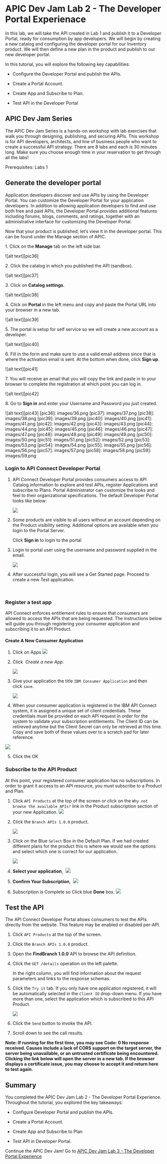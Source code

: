 # APIC Dev Jam Lab 2 - The Developer Portal Experienace #


In this lab, we will take the API created in Lab 1 and publish it to a
Developer Portal, ready for consumption by app developers. We will begin
by creating a new catalog and configuring the developer portal for our
Inventory product. We will then define a new plan in the product and
publish to our new developer portal.

In this tutorial, you will explore the following key capabilities:

-   Configure the Developer Portal and publish the APIs.

-   Create a Portal Account.

-   Create App and Subscribe to Plan.

-   Test API in the Developer Portal

## APIC Dev Jam Series

The APIC Dev Jam Series is a hands-on workshop with lab exercises that
walk you through designing, publishing, and securing APIs. This workshop
is for API developers, architects, and line of business people who want
to create a successful API strategy. There are 8 labs and each is 30
minutes long. Make sure you choose enough time in your reservation to
get through all the labs! 

Prerequisites: Labs 1

## Generate the developer portal

Application developers discover and use APIs by using the Developer Portal. You can customize the Developer Portal for your application developers.
In addition to allowing application developers to find and use both free and paid APIs, the Developer Portal provides additional features including forums, blogs, comments, and ratings, together with an administrative interface for customizing the Developer Portal. 

Now that your product is published, let’s view it in the developer portal. This can be found under the Manage section of APIC. 


1\. Click on the **Manage** tab on the left side bar.

![alt text][pic36]

2\. Click the catalog in which you published the API (sandbox).

![alt text][pic37]

3\. Click on **Catalog settings**.

![alt text][pic38]

4\. Click on **Portal** in the left menu and copy and paste the Portal URL into your browser in a new tab.

![alt text][pic39]

5\. The portal is setup for self service so we will create a new account as a developer.

![alt text][pic40]

6\. Fill in the form and make sure to use a valid email address since that is where the activation email is sent.  At the bottom when done, click **Sign up**.

![alt text][pic41]

7\. You will receive an email that you will copy the link and paste in to your browser to complete the registration at which point you can log in. 

![alt text][pic42]

8\. Go to **Sign in** and enter your Username and Password you just created.

![alt text][pic43]
[pic36]: images/36.png
[pic37]: images/37.png
[pic38]: images/38.png
[pic39]: images/39.png
[pic40]: images/40.png
[pic41]: images/41.png
[pic42]: images/42.png
[pic43]: images/43.png
[pic44]: images/44.png
[pic45]: images/45.png
[pic46]: images/46.png
[pic47]: images/47.png
[pic48]: images/48.png
[pic49]: images/49.png
[pic50]: images/50.png
[pic51]: images/51.png
[pic52]: images/52.png
[pic53]: images/53.png
[pic54]: images/54.png
[pic55]: images/55.png
[pic56]: images/56.png
[pic57]: images/57.png
[pic58]: images/58.png
[pic59]: images/59.png


### Login to API Connect Developer Portal

1.  API Connect Developer Portal provides consumers access to API
    Catalog information to explore and test APIs, register Applications
    and subscribe to Plans. Portal Administrator can customize the looks
    and feel to their organizational specifications. The default
    Developer Portal looks like below:

    ![](images/Step1_1.png)

2.  Some products are visible to all users without an account depending
    on the Product visibility setting. Additional options are available
    when you login to the Portal Server.

    Click **Sign in** to login to the portal

3.  Login to portal user using the username and password supplied in the
    email.

    ![](images/Step1_3.png)

4.  After successful login, you will see a Get Started page. Proceed to
    create a new Test application.

 

 ### Register a test app

API Connect enforces entitlement rules to ensure that consumers are
allowed to access the APIs that are being requested. The instructions
below will guide you through registering your consumer application and
subscribing it to an API Product.

#### Create A New Consumer Application


1.  Click on Apps
    ![](images/Step2_1.png)

2.  Click  *Create a new App*.

    ![](images/Step2_2.png)

3.  Give your application the title `IBM Consumer Application` and then
    click `save`.

    ![](images/Step2_3_new.png)


4. When your consumer application is registered in the IBM API Connect
system, it is assigned a unique set of client credentials. These
credentials must be provided on each API request in order for the system
to validate your subscription entitlements. The Client ID can be retireved anytime but the Client Secret can only be retrieved at this time. Copy and save both of these values over to a scratch pad for later reference.

![](images/Step2_4.png)

5.  Click the OK

### Subscribe to the API Product

At this point, your registered consumer application has no subscriptions.
In order to grant it access to an API resource, you must subscribe to a
Product and Plan.

1.  Click `API Products` at
    the top of the screen or click on the `Why not browse the available APIs?` link in the Product subscription section of your new Application. 
    ![](images/no-subscriptions.png)

2.  Click the `Branch APIs 1.0.0` product.

    ![](images/Step3_1_new.png)

3.  Click on the Blue `Select` Box in the Default Plan. If we had created different plans for the product this is where we would see the options and select which one is correct for our application. 

    ![](images/Step3_2_new.png)

4.  **Select your application**, 
      ![](images/subscribe1.png)

5.  **Confirm Your Subscription**, 
      ![](images/subscribe2.png)
6. Subscription is Complete so Click blue **Done** box.
      ![](images/subscribe3.png)

 ## Test the API

The API Connect Developer Portal allows consumers to test the APIs
directly from the website. This feature may be enabled or disabled
per-API.


1.  Click `API Products` at
    the top of the screen.


2.  Click the `Branch APIs 1.0.0` product.

  

3.  Open the **FindBranch 1.0.0** API to browse the API definition.


4.  Click the `GET /details` operation
    on the left palette.

    In the right column, you will find information about the request
    parameters and links to the response schemas.

5.  Click the `Try it` tab. If you only have one application registered, it will be
    automatically selected in the `Client
    ID` drop-down menu. If you have more
    than one, select the application which is subscribed to this API
    Product.

    ![](images/try-it.png)


6.  Click the `Send` button
    to invoke the API.

7.  Scroll down to see the call results.

**Note: If running for the first time, you may see Code: 0 No response
received. Causes include a lack of CORS support on the target server,
the server being unavailable, or an untrusted certificate being
encountered. Clicking the link below will open the server in a new tab.
If the browser displays a certificate issue, you may choose to accept it
and return here to test again.**

## Summary

You completed the APIC Dev Jam Lab 2 - The Developer Portal Experience.
Throughout the tutorial, you explored the key takeaways: 

-   Configure Developer Portal and publish the APIs.

-   Create a Portal Account. 

-   Create App and Subscribe to Plan

-   Test API in Developer Portal. 


Continue the APIC Dev Jam! Go to [APIC Dev Jam Lab 3 - The Developer Portal Experience](../Lab3) 

